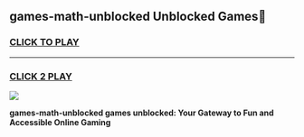
## games-math-unblocked Unblocked Games👋
<h3>
<a href="https://news.freeplayer.one?title=games-math-unblocked&ref=16F">CLICK TO PLAY</a></h3>
<hr>

<h3>
<a href="https://news.freeplayer.one?title=games-math-unblocked&ref=16F">CLICK 2 PLAY</a>
  
</h3>

<a href="https://news.freeplayer.one?title=games-math-unblocked&ref=16F/"><img src="https://clearcache.store/games.png"></a>


**games-math-unblocked games unblocked: Your Gateway to Fun and Accessible Online Gaming**
